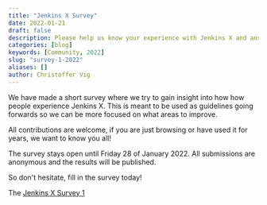 ```yaml
---
title: "Jenkins X Survey"
date: 2022-01-21
draft: false
description: Please help us know your experience with Jenkins X and answer the survey.
categories: [blog]
keywords: [Community, 2022]
slug: "survey-1-2022"
aliases: []
author: Christoffer Vig
---
```


We have made a short survey where we try to gain insight into how how people experience Jenkins X. This is meant to be used as guidelines going forwards so we can be more focused on what areas to improve.

All contributions are welcome, if you are just browsing or have used it for years, we want to know you all!

The survey stays open until Friday 28 of January 2022. All submissions are anonymous and the results will be published.

So don't hesitate, fill in the survey today!

The [Jenkins X Survey 1](https://forms.office.com/r/mWD6Ruzu8C)
